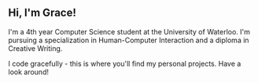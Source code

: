 ## Hi, I'm Grace!

I'm a 4th year Computer Science student at the University of Waterloo. I'm pursuing a specialization in Human-Computer Interaction and a diploma in Creative Writing.

I code gracefully - this is where you'll find my personal projects. Have a look around!



<!--
**grace-ful/grace-ful** is a ✨ _special_ ✨ repository because its `README.md` (this file) appears on your GitHub profile.

Here are some ideas to get you started:

- 🔭 I’m currently working on ...
- 🌱 I’m currently learning ...
- 👯 I’m looking to collaborate on ...
- 🤔 I’m looking for help with ...
- 💬 Ask me about ...
- 📫 How to reach me: ...
- 😄 Pronouns: ...
- ⚡ Fun fact: ...
-->
